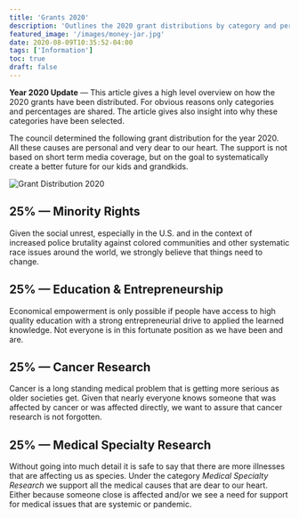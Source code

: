 ```yaml
---
title: 'Grants 2020'
description: 'Outlines the 2020 grant distributions by category and percentage of the total'
featured_image: '/images/money-jar.jpg'
date: 2020-08-09T10:35:52-04:00
tags: ['Information']
toc: true
draft: false
---
```


**Year 2020 Update** &mdash; This article gives a high level overview on how the 2020 grants have been distributed.
For obvious reasons only categories and percentages are shared. The article gives
also insight into why these categories have been selected.

<!--more-->

The council determined the following grant distribution for the year 2020. All these causes
are personal and very dear to our heart. The support is not based on short term media coverage,
but on the goal to systematically create a better future for our kids and grandkids.

![Grant Distribution 2020](/images/grant-distribution-2020.svg)

## 25% &mdash; Minority Rights

Given the social unrest, especially in the U.S. and in the context of increased police brutality against
colored communities and other systematic race issues around the world, we strongly believe that things need
to change.

## 25% &mdash; Education &amp; Entrepreneurship

Economical empowerment is only possible if people have access to high quality education
with a strong entrepreneurial drive to applied the learned knowledge. Not everyone is
in this fortunate position as we have been and are.

## 25% &mdash; Cancer Research

Cancer is a long standing medical problem that is getting more serious as older
societies get. Given that nearly everyone knows someone that was affected by cancer or was
affected directly, we want to assure that cancer research is not forgotten.

## 25% &mdash; Medical Specialty Research

Without going into much detail it is safe to say that there are more illnesses that
are affecting us as species. Under the category _Medical Specialty Research_ we
support all the medical causes that are dear to our heart. Either because someone
close is affected and/or we see a need for support for medical issues that
are systemic or pandemic.
